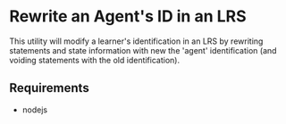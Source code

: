 # Rewrite an Agent's ID in an LRS

This utility will modify a learner's identification in an LRS by rewriting statements and state information with new the 'agent' identification (and voiding statements with the old identification).

## Requirements

* nodejs
